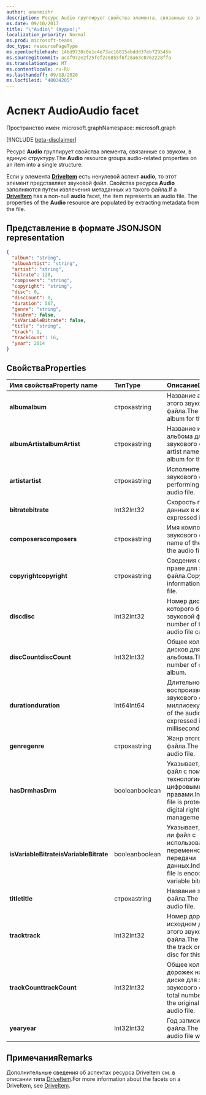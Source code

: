 ```yaml
---
author: ananmishr
description: Ресурс Audio группирует свойства элемента, связанные со звуком, в единую структуру.
ms.date: 09/10/2017
title: "\"Audio\" (Аудио);"
localization_priority: Normal
ms.prod: microsoft-teams
doc_type: resourcePageType
ms.openlocfilehash: 146d9730c0a1c4e73ac16815abddd37eb729545b
ms.sourcegitcommit: acdf972e2f25fef2c6855f6f28a63c0762228ffa
ms.translationtype: MT
ms.contentlocale: ru-RU
ms.lasthandoff: 09/18/2020
ms.locfileid: "48034205"
---
```

# <a name="audio-facet"></a><span data-ttu-id="cab0c-103">Аспект Audio</span><span class="sxs-lookup"><span data-stu-id="cab0c-103">Audio facet</span></span>

<span data-ttu-id="cab0c-104">Пространство имен: microsoft.graph</span><span class="sxs-lookup"><span data-stu-id="cab0c-104">Namespace: microsoft.graph</span></span>

[!INCLUDE [beta-disclaimer](../../includes/beta-disclaimer.md)]

<span data-ttu-id="cab0c-105">Ресурс **Audio** группирует свойства элемента, связанные со звуком, в единую структуру.</span><span class="sxs-lookup"><span data-stu-id="cab0c-105">The **Audio** resource groups audio-related properties on an item into a single structure.</span></span>

<span data-ttu-id="cab0c-p101">Если у элемента [**DriveItem**](driveitem.md) есть ненулевой аспект **audio**, то этот элемент представляет звуковой файл. Свойства ресурса **Audio** заполняются путем извлечения метаданных из такого файла.</span><span class="sxs-lookup"><span data-stu-id="cab0c-p101">If a [**DriveItem**](driveitem.md) has a non-null **audio** facet, the item represents an audio file. The properties of the **Audio** resource are populated by extracting metadata from the file.</span></span> 

## <a name="json-representation"></a><span data-ttu-id="cab0c-108">Представление в формате JSON</span><span class="sxs-lookup"><span data-stu-id="cab0c-108">JSON representation</span></span>

<!-- { "blockType": "resource", "@odata.type": "microsoft.graph.audio" } -->
```json
{
  "album": "string",
  "albumArtist": "string",
  "artist": "string",
  "bitrate": 128,
  "composers": "string",
  "copyright": "string",
  "disc": 0,
  "discCount": 0,
  "duration": 567,
  "genre": "string",
  "hasDrm": false,
  "isVariableBitrate": false,
  "title": "string",
  "track": 1,
  "trackCount": 16,
  "year": 2014
}
```

## <a name="properties"></a><span data-ttu-id="cab0c-109">Свойства</span><span class="sxs-lookup"><span data-stu-id="cab0c-109">Properties</span></span>

| <span data-ttu-id="cab0c-110">Имя свойства</span><span class="sxs-lookup"><span data-stu-id="cab0c-110">Property name</span></span>         | <span data-ttu-id="cab0c-111">Тип</span><span class="sxs-lookup"><span data-stu-id="cab0c-111">Type</span></span>    | <span data-ttu-id="cab0c-112">Описание</span><span class="sxs-lookup"><span data-stu-id="cab0c-112">Description</span></span>                                                          |
|:----------------------|:--------|:---------------------------------------------------------------------|
| <span data-ttu-id="cab0c-113">**album**</span><span class="sxs-lookup"><span data-stu-id="cab0c-113">**album**</span></span>             | <span data-ttu-id="cab0c-114">строка</span><span class="sxs-lookup"><span data-stu-id="cab0c-114">string</span></span>  | <span data-ttu-id="cab0c-115">Название альбома для этого звукового файла.</span><span class="sxs-lookup"><span data-stu-id="cab0c-115">The title of the album for this audio file.</span></span>                          |
| <span data-ttu-id="cab0c-116">**albumArtist**</span><span class="sxs-lookup"><span data-stu-id="cab0c-116">**albumArtist**</span></span>       | <span data-ttu-id="cab0c-117">строка</span><span class="sxs-lookup"><span data-stu-id="cab0c-117">string</span></span>  | <span data-ttu-id="cab0c-118">Название исполнителя альбома для этого звукового файла.</span><span class="sxs-lookup"><span data-stu-id="cab0c-118">The artist named on the album for the audio file.</span></span>                    |
| <span data-ttu-id="cab0c-119">**artist**</span><span class="sxs-lookup"><span data-stu-id="cab0c-119">**artist**</span></span>            | <span data-ttu-id="cab0c-120">строка</span><span class="sxs-lookup"><span data-stu-id="cab0c-120">string</span></span>  | <span data-ttu-id="cab0c-121">Исполнитель для звукового файла.</span><span class="sxs-lookup"><span data-stu-id="cab0c-121">The performing artist for the audio file.</span></span>                            |
| <span data-ttu-id="cab0c-122">**bitrate**</span><span class="sxs-lookup"><span data-stu-id="cab0c-122">**bitrate**</span></span>           | <span data-ttu-id="cab0c-123">Int32</span><span class="sxs-lookup"><span data-stu-id="cab0c-123">Int32</span></span>   | <span data-ttu-id="cab0c-124">Скорость передачи данных в кбит/с.</span><span class="sxs-lookup"><span data-stu-id="cab0c-124">Bitrate expressed in kbps.</span></span>                                           |
| <span data-ttu-id="cab0c-125">**composers**</span><span class="sxs-lookup"><span data-stu-id="cab0c-125">**composers**</span></span>         | <span data-ttu-id="cab0c-126">строка</span><span class="sxs-lookup"><span data-stu-id="cab0c-126">string</span></span>  | <span data-ttu-id="cab0c-127">Имя композитора для звукового файла.</span><span class="sxs-lookup"><span data-stu-id="cab0c-127">The name of the composer of the audio file.</span></span>                          |
| <span data-ttu-id="cab0c-128">**copyright**</span><span class="sxs-lookup"><span data-stu-id="cab0c-128">**copyright**</span></span>         | <span data-ttu-id="cab0c-129">строка</span><span class="sxs-lookup"><span data-stu-id="cab0c-129">string</span></span>  | <span data-ttu-id="cab0c-130">Сведения об авторском праве для звукового файла.</span><span class="sxs-lookup"><span data-stu-id="cab0c-130">Copyright information for the audio file.</span></span>                            |
| <span data-ttu-id="cab0c-131">**disc**</span><span class="sxs-lookup"><span data-stu-id="cab0c-131">**disc**</span></span>              | <span data-ttu-id="cab0c-132">Int32</span><span class="sxs-lookup"><span data-stu-id="cab0c-132">Int32</span></span>   | <span data-ttu-id="cab0c-133">Номер диска, с которого был взят этот звуковой файл.</span><span class="sxs-lookup"><span data-stu-id="cab0c-133">The number of the disc this audio file came from.</span></span>                    |
| <span data-ttu-id="cab0c-134">**discCount**</span><span class="sxs-lookup"><span data-stu-id="cab0c-134">**discCount**</span></span>         | <span data-ttu-id="cab0c-135">Int32</span><span class="sxs-lookup"><span data-stu-id="cab0c-135">Int32</span></span>   | <span data-ttu-id="cab0c-136">Общее количество дисков для этого альбома.</span><span class="sxs-lookup"><span data-stu-id="cab0c-136">The total number of discs in this album.</span></span>                             |
| <span data-ttu-id="cab0c-137">**duration**</span><span class="sxs-lookup"><span data-stu-id="cab0c-137">**duration**</span></span>          | <span data-ttu-id="cab0c-138">Int64</span><span class="sxs-lookup"><span data-stu-id="cab0c-138">Int64</span></span>   | <span data-ttu-id="cab0c-139">Длительность воспроизведения звукового файла в миллисекундах.</span><span class="sxs-lookup"><span data-stu-id="cab0c-139">Duration of the audio file, expressed in milliseconds</span></span>                |
| <span data-ttu-id="cab0c-140">**genre**</span><span class="sxs-lookup"><span data-stu-id="cab0c-140">**genre**</span></span>             | <span data-ttu-id="cab0c-141">строка</span><span class="sxs-lookup"><span data-stu-id="cab0c-141">string</span></span>  | <span data-ttu-id="cab0c-142">Жанр этого звукового файла.</span><span class="sxs-lookup"><span data-stu-id="cab0c-142">The genre of this audio file.</span></span>                                        |
| <span data-ttu-id="cab0c-143">**hasDrm**</span><span class="sxs-lookup"><span data-stu-id="cab0c-143">**hasDrm**</span></span>            | <span data-ttu-id="cab0c-144">boolean</span><span class="sxs-lookup"><span data-stu-id="cab0c-144">boolean</span></span> | <span data-ttu-id="cab0c-145">Указывает, защищен ли файл с помощью технологии управления цифровыми правами.</span><span class="sxs-lookup"><span data-stu-id="cab0c-145">Indicates if the file is protected with digital rights management.</span></span>   |
| <span data-ttu-id="cab0c-146">**isVariableBitrate**</span><span class="sxs-lookup"><span data-stu-id="cab0c-146">**isVariableBitrate**</span></span> | <span data-ttu-id="cab0c-147">boolean</span><span class="sxs-lookup"><span data-stu-id="cab0c-147">boolean</span></span> | <span data-ttu-id="cab0c-148">Указывает, закодирован ли файл с использованием переменной скорости передачи данных.</span><span class="sxs-lookup"><span data-stu-id="cab0c-148">Indicates if the file is encoded with a variable bitrate.</span></span>            |
| <span data-ttu-id="cab0c-149">**title**</span><span class="sxs-lookup"><span data-stu-id="cab0c-149">**title**</span></span>             | <span data-ttu-id="cab0c-150">строка</span><span class="sxs-lookup"><span data-stu-id="cab0c-150">string</span></span>  | <span data-ttu-id="cab0c-151">Название звукового файла.</span><span class="sxs-lookup"><span data-stu-id="cab0c-151">The title of the audio file.</span></span>                                         |
| <span data-ttu-id="cab0c-152">**track**</span><span class="sxs-lookup"><span data-stu-id="cab0c-152">**track**</span></span>             | <span data-ttu-id="cab0c-153">Int32</span><span class="sxs-lookup"><span data-stu-id="cab0c-153">Int32</span></span>   | <span data-ttu-id="cab0c-154">Номер дорожки на исходном диске для этого звукового файла.</span><span class="sxs-lookup"><span data-stu-id="cab0c-154">The number of the track on the original disc for this audio file.</span></span>    |
| <span data-ttu-id="cab0c-155">**trackCount**</span><span class="sxs-lookup"><span data-stu-id="cab0c-155">**trackCount**</span></span>        | <span data-ttu-id="cab0c-156">Int32</span><span class="sxs-lookup"><span data-stu-id="cab0c-156">Int32</span></span>   | <span data-ttu-id="cab0c-157">Общее количество дорожек на исходном диске для этого звукового файла.</span><span class="sxs-lookup"><span data-stu-id="cab0c-157">The total number of tracks on the original disc for this audio file.</span></span> |
| <span data-ttu-id="cab0c-158">**year**</span><span class="sxs-lookup"><span data-stu-id="cab0c-158">**year**</span></span>              | <span data-ttu-id="cab0c-159">Int32</span><span class="sxs-lookup"><span data-stu-id="cab0c-159">Int32</span></span>   | <span data-ttu-id="cab0c-160">Год записи звукового файла.</span><span class="sxs-lookup"><span data-stu-id="cab0c-160">The year the audio file was recorded.</span></span>                                |

[item-resource]: ../resources/driveitem.md

## <a name="remarks"></a><span data-ttu-id="cab0c-161">Примечания</span><span class="sxs-lookup"><span data-stu-id="cab0c-161">Remarks</span></span>

<span data-ttu-id="cab0c-162">Дополнительные сведения об аспектах ресурса DriveItem см. в описании типа [DriveItem](driveitem.md).</span><span class="sxs-lookup"><span data-stu-id="cab0c-162">For more information about the facets on a DriveItem, see [DriveItem](driveitem.md).</span></span>

<!--
{
  "type": "#page.annotation",
  "description": "The audio facet provides information about music or audio metadata.",
  "keywords": "music,audio,metadata,onedrive",
  "section": "documentation",
  "tocPath": "Facets/Audio",
  "suppressions": []
}
-->


